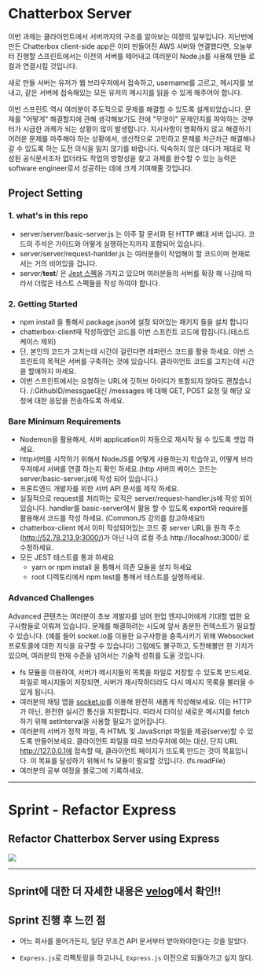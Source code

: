 # Chatterbox Server
이번 과제는 클라이언트에서 서버까지의 구조를 알아보는 여정의 일부입니다. 지난번에 만든 Chatterbox client-side app은 이미 만들어진 AWS 서버와 연결했다면, 오늘부터 진행할 스프린트에서는 이전의 서버를 떼어내고 여러분이 Node.js를 사용해 만들 로컬과 연결시킬 것입니다.

새로 만들 서버는 유저가 웹 브라우저에서 접속하고, username를 고르고, 메시지를 보내고, 같은 서버에 접속해있는 모든 유저의 메시지를 읽을 수 있게 해주어야 합니다.

이번 스프린트 역시 여러분이 주도적으로 문제를 해결할 수 있도록 설계되었습니다. 문제를 "어떻게" 해결할지에 관해 생각해보기도 전에 "무엇이" 문제인지를 파악하는 것부터가 시급한 과제가 되는 상황이 많이 발생합니다. 지시사항이 명확하지 않고 해결하기 어려운 문제를 마주해야 하는 상황에서, 생산적으로 고민하고 문제를 차근차근 해결해나갈 수 있도록 하는 도전 의식을 잃지 않기를 바랍니다. 익숙하지 않은 데다가 제대로 작성된 공식문서조차 없더라도 작업의 방향성을 찾고 과제를 완수할 수 있는 능력은 software engineer로서 성공하는 데에 크게 기여해줄 것입니다.

## Project Setting

### 1. what's in this repo
- server/server/basic-server.js 는 아주 잘 문서화 된 HTTP 뼈대 서버 입니다. 코드의 주석은 가이드와 어떻게 실행하는지까지 포함되어 있습니다.
- server/server/request-hanlder.js 는 여러분들이 작업해야 할 코드이며 현재로서는 거의 비어있을 겁니다.
- server/__test__/ 은 [Jest 스펙](https://jestjs.io/)을 가지고 있으며 여러분들의 서버를 확장 해 나감에 따라서 더많은 테스트 스펙들을 작성 하여야 합니다.

### 2. Getting Started

- npm install 을 통해서 package.json에 설정 되어있는 패키지 들을 설치 합니다
- chatterbox-client때 작성하였던 코드를 이번 스프린트 코드에 합칩니다.(테스트 케이스 제외)
- 단, 본인의 코드가 고치는데 시간이 걸린다면 레퍼런스 코드를 활용 하세요. 이번 스프린트의 목적은 서버를 구축하는 것에 있습니다. 클라이언트 코드를 고치는데 시간을 할애하지 마세요.
- 이번 스프린트에서는 요청하는 URL에 깃허브 아이디가 포함되지 않아도 괜찮습니다. /:GithubID/messgae대신 /messages 에 대해 GET, POST 요청 및 해당 요청에 대한 응답을 전송하도록 하세요.

### Bare Minimum Requirements
- Nodemon을 활용해서, 서버 application이 자동으로 재시작 될 수 있도록 셋업 하세요.
- http서버를 시작하기 위해서 NodeJS를 어떻게 사용하는지 학습하고, 어떻게 브라우저에서 서버를 연결 하는지 확인 하세요.(http 서버의 베이스 코드는 server/basic-server.js에 작성 되어 있습니다.)
- 프론트엔드 개발자를 위한 서버 API 문서를 제작 하세요.
- 실질적으로 request를 처리하는 로직은 server/request-handler.js에 작성 되어 있습니다. handler를 basic-server에서 활용 할 수 있도록 export와 require를 활용해서 코드를 작성 하세요. (CommonJS 강의를 참고하세요!)
- chatterbox-client 에서 이미 작성되어있는 코드 중 server URL을 원격 주소(http://52.78.213.9:3000/)가 아닌 나의 로컬 주소 http://localhost:3000/ 로 수정하세요.
- 모든 JEST 테스트를 통과 하세요
  - yarn or npm install 을 통해서 의존 모듈을 설치 하세요
  - root 디렉토리에서 npm test를 통해서 테스트를 실행하세요.
  
### Advanced Challenges
Advanced 콘텐츠는 여러분이 초보 개발자를 넘어 현업 엔지니어에게 기대할 법한 요구사항들로 이뤄져 있습니다. 문제를 해결하려는 시도에 앞서 충분한 컨텍스트가 필요할 수 있습니다. (예를 들어 socket.io를 이용한 요구사항을 충족시키기 위해 Websocket 프로토콜에 대한 지식을 요구할 수 있습니다) 그럼에도 불구하고, 도전해볼만 한 가치가 있으며, 여러분의 현재 수준을 넘어서는 기술적 성취를 도울 것입니다.

- fs 모듈을 이용하여, 서버가 메시지들의 목록을 파일로 저장할 수 있도록 만드세요. 파일로 메시지들이 저장되면, 서버가 재시작하더라도 다시 메시지 목록을 불러올 수 있게 됩니다.
- 여러분의 채팅 앱을 [socket.io](https://www.npmjs.com/package/socket.io)를 이용해 완전히 새롭게 작성해보세요. 이는 HTTP가 아닌, 완전한 실시간 통신을 지원합니다. 따라서 더이상 새로운 메시지를 fetch하기 위해 setInterval을 사용할 필요가 없어집니다.
- 여러분의 서버가 정적 파일, 즉 HTML 및 JavaScript 파일을 제공(serve)할 수 있도록 만들어보세요. 클라이언트 파일을 따로 브라우저에 여는 대신, 단지 URL http://127.0.0.1에 접속할 때, 클라이언트 페이지가 뜨도록 만드는 것이 목표입니다. 이 목표를 달성하기 위해서 fs 모듈이 필요할 것입니다. (fs.readFile)
- 여러분의 공부 여정을 블로그에 기록하세요.

------

# Sprint - Refactor Express

## Refactor Chatterbox Server using Express

![](https://images.velog.io/images/gil0127/post/88540f42-586f-4451-9fe2-2e71181f1ad0/22.PNG)

-----------------------

## Sprint에 대한 더 자세한 내용은 [velog](https://velog.io/write?id=96e08188-a9b6-4161-aeba-62dce9bf60c0)에서 확인!!

## Sprint 진행 후 느낀 점

- 어느 회사를 들어가든지, 일단 무조건 API 문서부터 받아와야한다는 것을 알았다.

- `Express.js`로 리펙토링을 하고나니, `Express.js` 이전으로 되돌아가고 싶지 않다.
